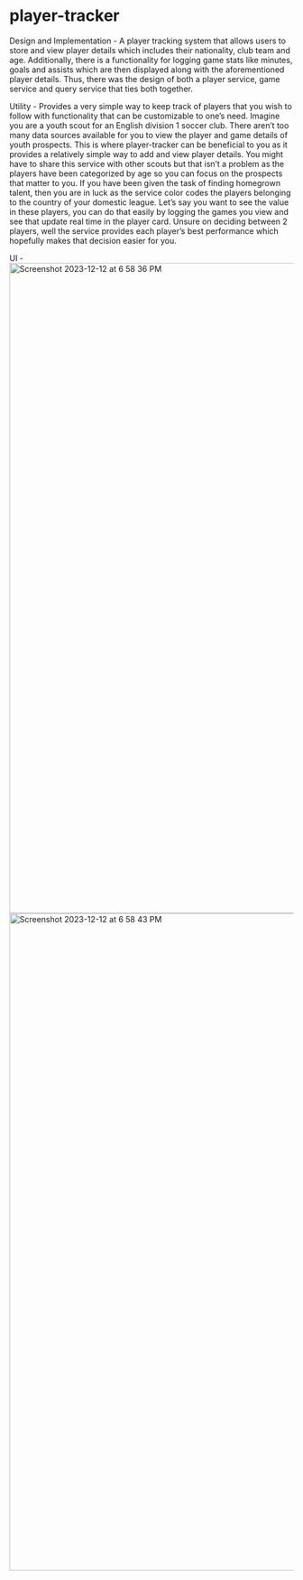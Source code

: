# player-tracker
Design and Implementation - A player tracking system that allows users to store and view player details which includes their nationality, club team and age. Additionally, there is a functionality for logging game stats like minutes, goals and assists which are then displayed along with the aforementioned player details. Thus, there was the design of both a player service, game service and query service that ties both together.

Utility - Provides a very simple way to keep track of players that you wish to follow with functionality that can be customizable to one’s need. Imagine you are a youth scout for an English division 1 soccer club. There aren’t too many data sources available for you to view the player and game details of youth prospects. This is where player-tracker can be beneficial to you as it provides a relatively simple way to add and view player details. You might have to share this service with other scouts but that isn’t a problem as the players have been categorized by age so you can focus on the prospects that matter to you. If you have been given the task of finding homegrown talent, then you are in luck as the service color codes the players belonging to the country of your domestic league. Let’s say you want to see the value in these players, you can do that easily by logging the games you view and see that update real time in the player card. Unsure on deciding between 2 players, well the service provides each player’s best performance which hopefully makes that decision easier for you.

UI - <img width="1152" alt="Screenshot 2023-12-12 at 6 58 36 PM" src="https://github.com/rohanraghuram/player-tracker/assets/67184059/a5162d2f-bb1e-49fc-ad50-75590d8891b5">
<img width="1164" alt="Screenshot 2023-12-12 at 6 58 43 PM" src="https://github.com/rohanraghuram/player-tracker/assets/67184059/a5565acb-8c11-45de-ad1f-0528cc07e11c">

